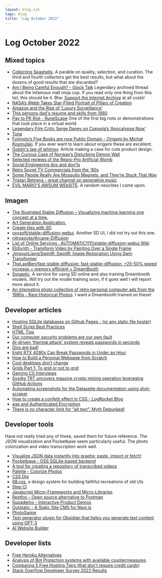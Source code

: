 ```yaml
---
layout: blog.njk
tags: blog
title: "Log October 2022"
---
```


# Log October 2022

## Mixed topics

- [Collecting Seashells](https://wiki.c2.com/?CollectingSeashells).
  A parable on quality, selection, and curation. The third and fourth collectors get the best results, but what about the dozens of good results that are discarded?
- [Am I Being Careful Enough? - Glock Talk](https://web.archive.org/web/20040706001343/http://www.mallninja.com/Am%20I%20Being%20Careful%20Enough%20-%20Glock%20Talk.htm)
  Legendary archived thread about the infamous mall ninja cop. If you read only one thing from this list, this should be it. Btw: [Support the Internet Archive](https://archive.org/donate) at all costs!
- [NASA’s Webb Takes Star-Filled Portrait of Pillars of Creation](https://www.nasa.gov/feature/goddard/2022/nasa-s-webb-takes-star-filled-portrait-of-pillars-of-creation)
- [Amazon and the Rise of ‘Luxury Surveillance’](https://archive.ph/OYgjc)
- [This persons dad's resume and skills from 1980](https://github.com/runvnc/dadsresume)
- [Pay to PK Riot - RuneScape](https://runescape.wiki/w/Pay_to_PK_Riot)
  One of the first big riots or demonstrations that took place in a virtual world.
- [Legendary Film Critic Serge Daney on Coppola’s ‘Apocalypse Now’](https://thereader.mitpress.mit.edu/legendary-film-critic-serge-daney-on-apocalypse-now/)
- [Tuna](https://granta.com/tuna/)
- [Fujimoto’s Five Books are now Public Domain - Origami by Michał Kosmulski](https://origami.kosmulski.org/blog/2022-10-23-fujimoto-books-public-domain). If you ever want to learn about origami these are excellent.
- [Goblin's law of whimsy](https://blog.goblinapp.com/goblins-law-of-whimsy/). Article making a case for cute product design.
- [The Curious Case of Norway’s Disturbing Demon Wall](https://www.atlasobscura.com/articles/demon-wall-norway)
- [Selected reviews of the Repro-Pro Artificial Womb](https://www.nature.com/articles/d41586-022-02769-7)
- [Social Engineering dos and don’ts](https://www.pentestpartners.com/security-blog/social-engineering-dos-and-donts/)
- [Retro Soviet TV Commercials from the '80s](https://www.retrosovietads.com/)
- [Some People Really Are Mosquito Magnets, and They’re Stuck That Way](https://www.scientificamerican.com/article/some-people-really-are-mosquito-magnets-and-theyre-stuck-that-way/)
- [Tristan Behrens - great channel on generative music](https://www.youtube.com/channel/UCcMEBxcDM034JyJ8J3cggRg/videos)
- [EVIL MARIO'S AWSUM WEbSITE](https://evilmario.neocities.org/). A random neocities I came upon.

## Imagen

- [The Illustrated Stable Diffusion – Visualizing machine learning one concept at a time.](https://jalammar.github.io/illustrated-stable-diffusion/)
- [Art Generation Application.](https://prompt.art/)
- [Create tiles with SD](https://replicate.com/tommoore515/material_stable_diffusion)
- [oxysoft/stable-diffusion-webui](https://github.com/oxysoft/stable-diffusion-webui/). Another SD UI, I did not try out this one.
- [nitrosocke/Arcane-Diffusion](https://huggingface.co/nitrosocke/Arcane-Diffusion)
- [List of Online Services · AUTOMATIC1111/stable-diffusion-webui Wiki](https://github.com/AUTOMATIC1111/stable-diffusion-webui/wiki/Online-Services)
- [EbSynth - Transform Video by Painting Over a Single Frame](https://ebsynth.com/)
- [JingyunLiang/SwinIR: SwinIR: Image Restoration Using Swin Transformer](https://github.com/JingyunLiang/SwinIR)
- [TheLastBen/fast-stable-diffusion: fast-stable-diffusion, +25-50% speed increase + memory efficient + DreamBooth](https://github.com/TheLastBen/fast-stable-diffusion)
- [Synaptic](https://synapticpaint.com/). A service for using SD online and also training Dreambooth models. Will try out the model training soon, if it goes well I will report more about it.
- [An interesting photo collection of retro personal computer ads from the 1980s - Rare Historical Photos](https://rarehistoricalphotos.com/retro-computer-ads-from-1980s/). I want a Dreambooth trained on these!

## Developer articles

- [Hosting SQLite databases on Github Pages - (or any static file hoster)](https://phiresky.github.io/blog/2021/hosting-sqlite-databases-on-github-pages/)
- [Shell Script Best Practices](https://sharats.me/posts/shell-script-best-practices/)
- [HTML Tips](https://markodenic.com/html-tips/)
- [Our computer security problems are our own fault](https://utcc.utoronto.ca/~cks/space/blog/tech/SecurityItsOurOwnFault)
- [AI-driven ‘thermal attack’ system reveals passwords in seconds](https://www.gla.ac.uk/news/headline_885914_en.html)
- [Divs are bad!](https://www.matuzo.at/blog/2022/divs-are-bad/)
- [Eight RTX 4090s Can Break Passwords in Under an Hour](https://www.tomshardware.com/news/eight-rtx-4090s-can-break-passwords-in-under-an-hour)
- [How to Build a Personal Webpage from Scratch](https://rutar.org/writing/how-to-build-a-personal-webpage-from-scratch/)
- [Cool desktops don’t change](https://tylercipriani.com/blog/2022/06/15/choose-boring-desktop-technology/)
- [Grids Part 1: To grid or not to grid](https://sarahmhigley.com/writing/grids-part1/)
- [Gaming CS Interviews](https://transitivebullsh.it/gaming-cs-interviews)
- [Sysdig TRT uncovers massive crypto mining operation leveraging GitHub Actions](https://sysdig.com/blog/massive-cryptomining-operation-github-actions/)
- [Automating screenshots for the Datasette documentation using shot-scraper](https://simonwillison.net/2022/Oct/14/automating-screenshots/)
- [How to create a confetti effect in CSS - LogRocket Blog](https://blog.logrocket.com/how-create-confetti-effect-css/)
- [age and Authenticated Encryption](https://words.filippo.io/dispatches/age-authentication/)
- [There is no character limit for “alt text”: Myth Debunked!](https://yatil.net/blog/there-is-no-character-limit-for-alt-text)

## Developer tools

Have not really tried any of these, saved them for future reference. The JSON visualization and Pocketbase seem particularly useful. The photo colorization and video transcription work well.

- [Visualize JSON data instantly into graphs; paste, import or fetch!](https://github.com/AykutSarac/jsoncrack.com)
- [Pocketbase - OSS SQLite-based backend](https://pocketbase.io/docs/)
- [A tool for creating a repository of transcribed videos](https://github.com/simonw/action-transcription-demo)
- [Palette - Colorize Photos](https://palette.fm/)
- [CSS Dig](https://www.cssdig.com/)
- [98.css](https://jdan.github.io/98.css/), a design system for building faithful recreations of old UIs
- [Step CI](https://stepci.com/)
- [Javascript Micro-Frameworks and Micro-Libraries](http://microjs.com/#storage)
- [Restfox – Open source alternative to Postman](https://news.ycombinator.com/item?id=33287137)
- [Supademo - Interactive Product Demos](https://supademo.com/)
- [Outstatic - A Static Site CMS for Next.js](https://outstatic.com/)
- [PhotoSwipe](https://photoswipe.com/getting-started)
- [Text generator plugin for Obsidian that helps you generate text content using GPT-3](https://github.com/nhaouari/obsidian-textgenerator-plugin)
- [AI Website Builder](https://durable.co/ai-website-builder)

## Developer lists

- [Free Heroku Alternatives](https://github.com/Engagespot/heroku-free-alternatives)
- [Analysis of Bot Protection systems with available countermeasures ](https://github.com/niespodd/browser-fingerprinting)
- [Comparing 5 Free Hosting Tiers (that don't require credit cards)](https://blog.battlesnake.com/comparing-5-free-hosting-tiers/)
- [Stack Overflow Developer Survey 2022 Results](https://gist.github.com/susam/20449180f361c060d85394d6b2dacca8)
